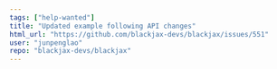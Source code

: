 ```yaml
---
tags: ["help-wanted"]
title: "Updated example following API changes"
html_url: "https://github.com/blackjax-devs/blackjax/issues/551"
user: "junpenglao"
repo: "blackjax-devs/blackjax"
---
```


